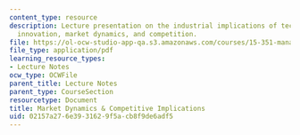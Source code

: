 ```yaml
---
content_type: resource
description: Lecture presentation on the industrial implications of technological
  innovation, market dynamics, and competition.
file: https://ol-ocw-studio-app-qa.s3.amazonaws.com/courses/15-351-managing-innovation-and-entrepreneurship-spring-2008/02157a276e3931629f5acb8f9de6adf5_02_lec.pdf
file_type: application/pdf
learning_resource_types:
- Lecture Notes
ocw_type: OCWFile
parent_title: Lecture Notes
parent_type: CourseSection
resourcetype: Document
title: Market Dynamics & Competitive Implications
uid: 02157a27-6e39-3162-9f5a-cb8f9de6adf5
---
```

